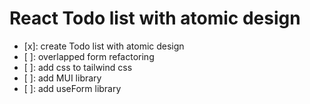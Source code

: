 # React Todo list with atomic design

- [x]: create Todo list with atomic design
- [ ]: overlapped form refactoring
- [ ]: add css to tailwind css
- [ ]: add MUI library
- [ ]: add useForm library
